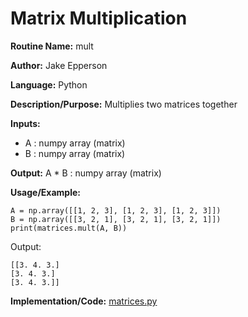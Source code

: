 # Matrix Multiplication

**Routine Name:** mult

**Author:** Jake Epperson

**Language:** Python

**Description/Purpose:** Multiplies two matrices together

**Inputs:**

- A : numpy array (matrix)
- B : numpy array (matrix)

**Output:** A * B : numpy array (matrix)

**Usage/Example:**
 
    A = np.array([[1, 2, 3], [1, 2, 3], [1, 2, 3]])
    B = np.array([[3, 2, 1], [3, 2, 1], [3, 2, 1]])
    print(matrices.mult(A, B))

Output:

    [[3. 4. 3.]
    [3. 4. 3.]
    [3. 4. 3.]]

**Implementation/Code:** [matrices.py](../../../src/linear_algebra/matrices.py)